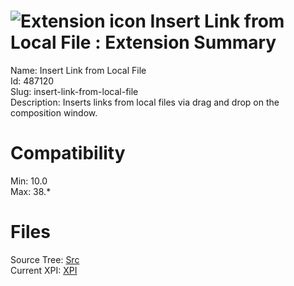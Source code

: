 # ![Extension icon](https://addons.thunderbird.net/static/img/addon-icons/posts-64.png) Insert Link from Local File : Extension Summary

Name: Insert Link from Local File  
Id: 487120  
Slug: insert-link-from-local-file  
Description: Inserts links from local files via drag and drop on the composition window.
  

# Compatibility
Min: 10.0  
Max: 38.*  

# Files

Source Tree: [Src](C:/Dev/Thunderbird/ThunderKdB/xall/xOther/487120-insert-link-from-local-file/src)  
Current XPI: [XPI](C:/Dev/Thunderbird/ThunderKdB/xall/xOther/487120-insert-link-from-local-file/xpi)  



